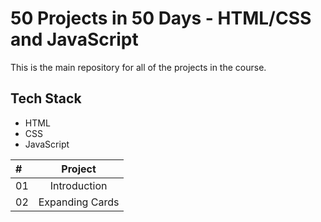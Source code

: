 
# 50 Projects in 50 Days - HTML/CSS and JavaScript

This is the main repository for all of the projects in the course.

## Tech Stack

- HTML
- CSS
- JavaScript

| # | Project |
| :--- | :----------: |
| 01 | Introduction |
| 02 | Expanding Cards |
